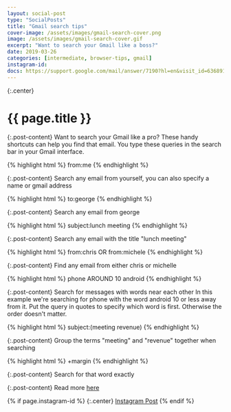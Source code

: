 ```yaml
---
layout: social-post
type: "SocialPosts"
title: "Gmail search tips"
cover-image: /assets/images/gmail-search-cover.png
image: /assets/images/gmail-search-cover.gif
excerpt: "Want to search your Gmail like a boss?"
date: 2019-03-26
categories: [intermediate, browser-tips, gmail]
instagram-id: 
docs: https://support.google.com/mail/answer/7190?hl=en&visit_id=636891790195104675-2176755800&rd=1
---
```

{:.center}
# {{ page.title }}

{:.post-content}
Want to search your Gmail like a pro? These handy shortcuts can help you find
that email. You type these queries in the search bar in your Gmail interface.

{% highlight html %}
from:me
{% endhighlight %}

{:.post-content}
Search any email from yourself, you can also specify a name or gmail address

{% highlight html %}
to:george
{% endhighlight %}

{:.post-content}
Search any email from george

{% highlight html %}
subject:lunch meeting
{% endhighlight %}

{:.post-content}
Search any email with the title "lunch meeting"

{% highlight html %}
from:chris OR from:michele
{% endhighlight %}

{:.post-content}
Find any email from either chris or michelle

{% highlight html %}
phone AROUND 10 android
{% endhighlight %}

{:.post-content}
Search for messages with words near each other In this example we're searching
for phone with the word android 10 or less away from it. Put the query in quotes
to specify which word is first. Otherwise the order doesn't matter.

{% highlight html %}
subject:(meeting revenue)
{% endhighlight %}

{:.post-content}
Group the terms "meeting" and "revenue" together when searching

{% highlight html %}
+margin
{% endhighlight %}

{:.post-content}
Search for that word exactly

{:.post-content}
Read more <a href="{{page.docs}}" target="_blank">here</a>

{% if page.instagram-id %}
{:.center}
<a class="insta-link" href="https://www.instagram.com/p/{{page.instagram-id}}" target="_blank">Instagram Post</a>
{% endif %}
